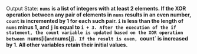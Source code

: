 Output State: **`nums` is a list of integers with at least 2 elements. If the XOR operation between any pair of elements in `nums` results in an even number, `count` is incremented by 1 for each such pair. `i` is less than the length of `nums` minus 1, and `j` is equal to `i + 3. After the execution of the if statement, the count variable is updated based on the XOR operation between `nums[i]` and `nums[j]`. If the result is even, `count` is increased by 1. All other variables retain their initial values.**